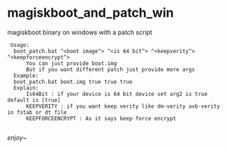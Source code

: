 # magiskboot_and_patch_win
magiskboot binary on windows with a patch script

```
 Usage:
  boot_patch.bat ^<boot image^> ^<is 64 bit^> ^<keepverity^> ^<keepforceencrypt^>
      You can just provide boot.img
      But if you want different patch just provide more args
  Example:
  boot_patch.bat boot.img true true true
  Explain:
      Is64Bit : if your device is 64 bit device set arg2 is true default is [true]
      KEEPVERITY : if you want keep verity like dm-verity avb-verity in fstab or dt file
      KEEPFORCEENCRYPT : As it says keep force encrypt
      
```

*enjoy~* <br>

